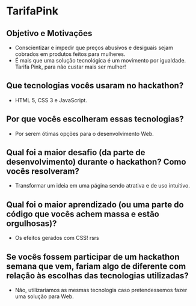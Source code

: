 # TarifaPink

## Objetivo e Motivações
- Conscientizar e impedir que preços abusivos e desiguais sejam cobrados em produtos feitos para mulheres. 
- É mais que uma solução tecnológica é um movimento por igualdade. Tarifa Pink, para não custar mais ser mulher!


## Que tecnologias vocês usaram no hackathon?
- HTML 5, CSS 3 e JavaScript.

## Por que vocês escolheram essas tecnologias?
- Por serem ótimas opções para o desenvolvimento Web.

## Qual foi a maior desafio (da parte de desenvolvimento) durante o hackathon? Como vocês resolveram?
- Transformar um ideia em uma página sendo atrativa e de uso intuitivo.

## Qual foi o maior aprendizado (ou uma parte do código que vocês achem massa e estão orgulhosas)?
- Os efeitos gerados com CSS! rsrs

## Se vocês fossem participar de um hackathon semana que vem, fariam algo de diferente com relação às escolhas das tecnologias utilizadas?
- Não, utilizariamos as mesmas tecnologia caso pretendessemos fazer uma solução para Web. 
